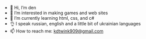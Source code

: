 - 👋 Hi, I’m den
- 👀 I’m interested in making games and web sites
- 🌱 I’m currently learning html, css, and c#
- 👌  I speak russian, english and a little bit of ukrainian languages
- 📫 How to reach me: kdtwink909@gmail.com

<!---
denZzz-909/denZzz-909 is a ✨ special ✨ repository because its `README.md` (this file) appears on your GitHub profile.
You can click the Preview link to take a look at your changes.
--->
